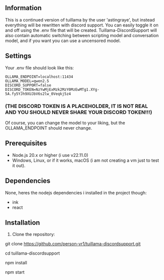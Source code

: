 ## Information
This is a continued version of tuillama by the user 'astingraye', but instead everything will be rewritten with discord support. You can easily toggle it on and off using the .env file that will be created.
Tuillama-DiscordSupport will also contain automatic switching between scripting model and conversation model, and if you want you can use a uncensored model.

## Settings
Your .env file should look like this:
```env
OLLAMA_ENDPOINT=localhost:11434
OLLAMA_MODEL=qwen2.5
DISCORD_SUPPORT=false
DISCORD_TOKEN=NzYwMjExMzk2MzY0MzEwMTg1.XYg-5A.fy5YJh9XUJbV6s2lw_0Veqkj5z4
```
### (THE DISCORD TOKEN IS A PLACEHOLDER, IT IS NOT REAL AND YOU SHOULD NEVER SHARE YOUR DISCORD TOKEN!!!)
Of course, you can change the model to your liking, but the OLLAMA_ENDPOINT should never change.

## Prerequisites
- Node.js 20.x or higher (i use v22.11.0)
- Windows, Linux, or if it works, macOS (i am not creating a vm just to test it out).

## Dependencies
None, heres the nodejs dependencies i installed in the project though:
- ink
- react 

## Installation
1. Clone the repository:

git clone https://github.com/person-vr1/tuillama-discordsupport.git

cd tuillama-discordsupport

npm install

npm start
